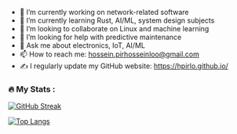 - 🔭 I’m currently working on network-related software 
- 🌱 I’m currently learning Rust, AI/ML, system design subjects
- 👯 I’m looking to collaborate on Linux and machine learning
- 🤔 I’m looking for help with predictive maintenance
- 💬 Ask me about electronics, IoT, AI/ML
- 📫 How to reach me: hossein.pirhosseinloo@gmail.com
- ✍️ I regularly update my GitHub website: https://hpirlo.github.io/
### :fire: My Stats :

[![GitHub Streak](http://github-readme-streak-stats.herokuapp.com?user=hpirlo)](https://git.io/streak-stats)

[![Top Langs](https://github-readme-stats.vercel.app/api/top-langs/?username=hpirlo)](https://github.com/anuraghazra/github-readme-stats)



